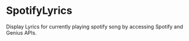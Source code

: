 # SpotifyLyrics
Display Lyrics for currently playing spotify song by accessing Spotify and Genius APIs.
